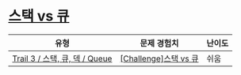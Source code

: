 # [스택 vs 큐](https://www.codetree.ai/trails/complete/curated-cards/challenge-stack-versus-queue)

|유형|문제 경험치|난이도|
|---|---|---|
|[Trail 3 / 스택, 큐, 덱 / Queue](https://www.codetree.ai/trail-info/novice-high/)|[[Challenge]스택 vs 큐](https://www.codetree.ai/trails/complete/curated-cards/challenge-stack-versus-queue/)|쉬움|

